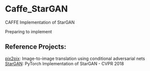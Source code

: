 # Caffe_StarGAN
CAFFE Implementation of StarGAN

Preparing to implement

## Reference Projects:
[pix2pix](https://github.com/phillipi/pix2pix): Image-to-image translation using conditional adversarial nets  
[StarGAN](https://github.com/yunjey/StarGAN): PyTorch Implementation of StarGAN - CVPR 2018
